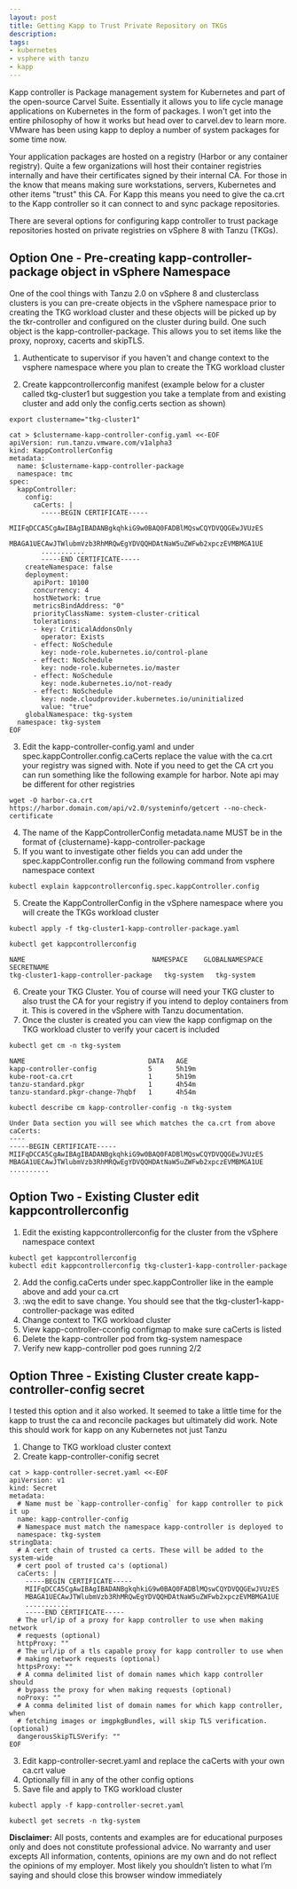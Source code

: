 ```yaml
---
layout: post
title: Getting Kapp to Trust Private Repository on TKGs
description:
tags:
- kubernetes
- vsphere with tanzu
- kapp
---
```


Kapp controller is Package management system for Kubernetes and part of the open-source Carvel Suite.  Essentially it allows you to life cycle manage applications on Kubernetes in the form of packages.  I won't get into the entire philosophy of how it works but head over to carvel.dev to learn more.  VMware has been using kapp to deploy a number of system packages for some time now.

Your application packages are hosted on a registry (Harbor or any container registry).  Quite a few organizations will host their container registries internally and have their certificates signed by their internal CA.  For those in the know that means making sure workstations, servers, Kubernetes and other items "trust" this CA.  For Kapp this means you need to give the ca.crt to the Kapp controller so it can connect to and sync package repositories.

There are several options for configuring kapp controller to trust package repositories hosted on private registries on vSphere 8 with Tanzu (TKGs).  

## Option One - Pre-creating kapp-controller-package object in vSphere Namespace

One of the cool things with Tanzu 2.0 on vSphere 8 and clusterclass clusters is you can pre-create objects in the vSphere namespace prior to creating the TKG workload cluster and these objects will be picked up by the tkr-controller and configured on the cluster during build.  One such object is the kapp-controller-package.  This allows you to set items like the proxy, noproxy, cacerts and skipTLS.

1. Authenticate to supervisor if you haven't and change context to the vsphere namespace where you plan to create the TKG workload cluster

2. Create kappcontrollerconfig manifest (example below for a cluster called tkg-cluster1 but suggestion you take a template from and existing cluster and add only the config.certs section as shown)
```
export clustername="tkg-cluster1"

cat > $clustername-kapp-controller-config.yaml <<-EOF
apiVersion: run.tanzu.vmware.com/v1alpha3
kind: KappControllerConfig
metadata:
  name: $clustername-kapp-controller-package
  namespace: tmc
spec:
  kappController:
    config:
      caCerts: |
        -----BEGIN CERTIFICATE-----
        MIIFqDCCA5CgAwIBAgIBADANBgkqhkiG9w0BAQ0FADBlMQswCQYDVQQGEwJVUzES
        MBAGA1UECAwJTWlubmVzb3RhMRQwEgYDVQQHDAtNaW5uZWFwb2xpczEVMBMGA1UE
        ...........
        -----END CERTIFICATE-----
    createNamespace: false
    deployment:
      apiPort: 10100
      concurrency: 4
      hostNetwork: true
      metricsBindAddress: "0"
      priorityClassName: system-cluster-critical
      tolerations:
      - key: CriticalAddonsOnly
        operator: Exists
      - effect: NoSchedule
        key: node-role.kubernetes.io/control-plane
      - effect: NoSchedule
        key: node-role.kubernetes.io/master
      - effect: NoSchedule
        key: node.kubernetes.io/not-ready
      - effect: NoSchedule
        key: node.cloudprovider.kubernetes.io/uninitialized
        value: "true"
    globalNamespace: tkg-system
  namespace: tkg-system
EOF
```
3. Edit the kapp-controller-config.yaml and under spec.kappController.config.caCerts replace the value with the ca.crt your registry was signed with.  Note if you need to get the CA crt you can run something like the following example for harbor.  Note api may be different for other registries
```
wget -O harbor-ca.crt https://harbor.domain.com/api/v2.0/systeminfo/getcert --no-check-certificate
``` 
4. The name of the KappControllerConfig metadata.name MUST be in the format of {clustername}-kapp-controller-package
5. If you want to investigate other fields you can add under the spec.kappController.config run the following command from vsphere namespace context
```
kubectl explain kappcontrollerconfig.spec.kappController.config
```
5. Create the KappControllerConfig in the vSphere namespace where you will create the TKGs workload cluster
```
kubectl apply -f tkg-cluster1-kapp-controller-package.yaml

kubectl get kappcontrollerconfig

NAME                                NAMESPACE    GLOBALNAMESPACE   SECRETNAME
tkg-cluster1-kapp-controller-package   tkg-system   tkg-system
```
6. Create your TKG Cluster.  You of course will need your TKG cluster to also trust the CA for your registry if you intend to deploy containers from it.  This is covered in the vSphere with Tanzu documentation.
7. Once the cluster is created you can view the kapp configmap on the TKG workload cluster to verify your cacert is included
```
kubectl get cm -n tkg-system

NAME                               DATA   AGE
kapp-controller-config             5      5h19m
kube-root-ca.crt                   1      5h19m
tanzu-standard.pkgr                1      4h54m
tanzu-standard.pkgr-change-7hqbf   1      4h54m

kubectl describe cm kapp-controller-config -n tkg-system

Under Data section you will see which matches the ca.crt from above
caCerts:
----
-----BEGIN CERTIFICATE-----
MIIFqDCCA5CgAwIBAgIBADANBgkqhkiG9w0BAQ0FADBlMQswCQYDVQQGEwJVUzES
MBAGA1UECAwJTWlubmVzb3RhMRQwEgYDVQQHDAtNaW5uZWFwb2xpczEVMBMGA1UE
..........
```
## Option Two - Existing Cluster edit kappcontrollerconfig

1. Edit the existing kappcontrollerconfig for the cluster from the vSphere namespace context
```
kubectl get kappcontrollerconfig
kubectl edit kappcontrollerconfig tkg-cluster1-kapp-controller-package
```
2. Add the config.caCerts under spec.kappController like in the eample above and add your ca.crt
3. :wq the edit to save change.  You should see that the tkg-cluster1-kapp-controller-package was edited
4. Change context to TKG workload cluster
5. View kapp-controller-cconfig configmap to make sure caCerts is listed
6. Delete the kapp-controller pod from tkg-system namespace
7. Verify new kapp-controller pod goes running 2/2

## Option Three - Existing Cluster create kapp-controller-config secret

I tested this option and it also worked.  It seemed to take a little time for the kapp to trust the ca and reconcile packages but ultimately did work.  Note this should work for kapp on any Kubernetes not just Tanzu

1. Change to TKG workload cluster context
2. Create kapp-controller-conifig secret
```
cat > kapp-controller-secret.yaml <<-EOF
apiVersion: v1
kind: Secret
metadata:
  # Name must be `kapp-controller-config` for kapp controller to pick it up
  name: kapp-controller-config
  # Namespace must match the namespace kapp-controller is deployed to
  namespace: tkg-system
stringData:
  # A cert chain of trusted ca certs. These will be added to the system-wide
  # cert pool of trusted ca's (optional)
  caCerts: |
    -----BEGIN CERTIFICATE-----
    MIIFqDCCA5CgAwIBAgIBADANBgkqhkiG9w0BAQ0FADBlMQswCQYDVQQGEwJVUzES
    MBAGA1UECAwJTWlubmVzb3RhMRQwEgYDVQQHDAtNaW5uZWFwb2xpczEVMBMGA1UE
    ...........
    -----END CERTIFICATE-----
  # The url/ip of a proxy for kapp controller to use when making network
  # requests (optional)
  httpProxy: ""
  # The url/ip of a tls capable proxy for kapp controller to use when
  # making network requests (optional)
  httpsProxy: ""
  # A comma delimited list of domain names which kapp controller should
  # bypass the proxy for when making requests (optional)
  noProxy: ""
  # A comma delimited list of domain names for which kapp controller, when
  # fetching images or imgpkgBundles, will skip TLS verification. (optional)
  dangerousSkipTLSVerify: ""
EOF
```
3. Edit kapp-controller-secret.yaml and replace the caCerts with your own ca.crt value
4. Optionally fill in any of the other config options
5. Save file and apply to TKG workload cluster
```
kubectl apply -f kapp-controller-secret.yaml

kubectl get secrets -n tkg-system
```

**Disclaimer:** All posts, contents and examples are for educational purposes only and does not constitute professional advice. No warranty and user excepts All information, contents, opinions are my own and do not reflect the opinions of my employer. Most likely you shouldn’t listen to what I’m saying and should close this browser window immediately